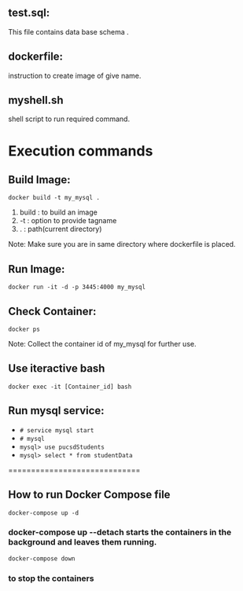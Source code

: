 ## test.sql:
This file contains data base schema .

## dockerfile:
instruction to create image of give name.

## myshell.sh
shell script to run required command.


# Execution commands

## Build Image:
`docker build -t my_mysql .`
1. build : to build an image
2. -t : option to provide tagname
3. . : path(current directory)

Note: Make sure you are in same directory where dockerfile is placed.

## Run Image:
`docker run -it -d -p 3445:4000 my_mysql`

## Check Container:
`docker ps`

Note: Collect the container id of my_mysql for further use.

## Use iteractive bash
`docker exec -it [Container_id] bash`

## Run mysql service:
- `# service mysql start`
- `# mysql`
- `mysql> use pucsdStudents`
- `mysql> select * from studentData`


=============================
## How to run Docker Compose file
`docker-compose up -d` 
 ### docker-compose up --detach starts the containers in the background and leaves them running.
`docker-compose down`
 ### to stop the containers




